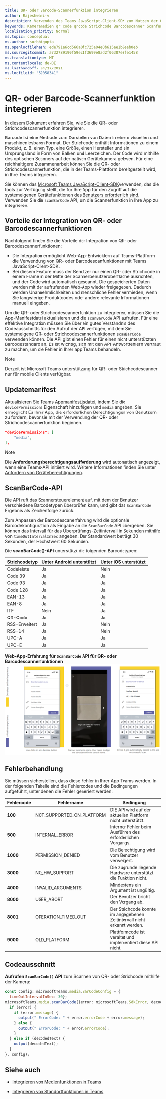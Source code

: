```yaml
---
title: QR- oder Barcode-Scannerfunktion integrieren
author: Rajeshwari-v
description: Verwenden des Teams JavaScript-Client-SDK zum Nutzen der QR- oder Barcodescannerfunktion
keywords: Kameramedien qr code qrcode Strichcode Barcodescanner Scanfunktionen systemeigene Geräteberechtigungen
localization_priority: Normal
ms.topic: conceptual
ms.author: surbhigupta
ms.openlocfilehash: ede791a6cd566a0fc725a04e0b615ae1b8eeb0eb
ms.sourcegitcommit: a732789190f59ec1f3699e8ad2f06387e8fe1458
ms.translationtype: MT
ms.contentlocale: de-DE
ms.lasthandoff: 04/27/2021
ms.locfileid: "52058341"
---
```

# <a name="integrate-qr-or-barcode-scanner-capability"></a>QR- oder Barcode-Scannerfunktion integrieren 

In diesem Dokument erfahren Sie, wie Sie die QR- oder Strichcodescannerfunktion integrieren. 

Barcode ist eine Methode zum Darstellen von Daten in einem visuellen und maschinenlesbaren Format. Der Strichcode enthält Informationen zu einem Produkt, z. B. einen Typ, eine Größe, einen Hersteller und ein Ursprungsland in Form von Balken und Leerzeichen. Der Code wird mithilfe des optischen Scanners auf der nativen Gerätekamera gelesen. Für eine reichhaltigere Zusammenarbeit können Sie die QR- oder Strichcodescannerfunktion, die in der Teams-Plattform bereitgestellt wird, in Ihre Teams integrieren.   

Sie können das [Microsoft Teams JavaScript-Client-SDK](/javascript/api/overview/msteams-client?view=msteams-client-js-latest&preserve-view=true)verwenden, das die tools zur Verfügung stellt, die für Ihre App für den Zugriff auf die systemeigenen Gerätefunktionen des [Benutzers erforderlich sind.](native-device-permissions.md) Verwenden Sie die `scanBarCode` API, um die Scannerfunktion in Ihre App zu integrieren. 

## <a name="advantage-of-integrating-qr-or-barcode-scanner-capability"></a>Vorteile der Integration von QR- oder Barcodescannerfunktionen

Nachfolgend finden Sie die Vorteile der Integration von QR- oder Barcodescannerfunktionen: 

* Die Integration ermöglicht Web-App-Entwicklern auf Teams-Plattform die Verwendung von QR- oder Barcodescanfunktionen mit Teams JavaScript-Client-SDK.
* Bei diesem Feature muss der Benutzer nur einen QR- oder Strichcode in einem Frame in der Mitte der Scannerbenutzeroberfläche ausrichten, und der Code wird automatisch gescannt. Die gespeicherten Daten werden mit der aufrufenden Web-App wieder freigegeben. Dadurch werden Unannehmlichkeiten und menschliche Fehler vermieden, wenn Sie langwierige Produktcodes oder andere relevante Informationen manuell eingeben.

Um die QR- oder Strichcodescannerfunktion zu integrieren, müssen Sie die App-Manifestdatei aktualisieren und die `scanBarCode` API aufrufen. Für eine effektive Integration müssen Sie [](#code-snippet) über ein gutes Verständnis des Codeausschnitts für den Aufruf der API verfügen, mit dem Sie systemeigene QR- oder Strichcodescannerfunktionen `scanBarCode` verwenden können. Die API gibt einen Fehler für einen nicht unterstützten Barcodestandard an.
Es ist wichtig, sich [](#error-handling) mit den API-Antwortfehlern vertraut zu machen, um die Fehler in Ihrer app Teams behandeln.

> [!NOTE] 
> Derzeit ist Microsoft Teams unterstützung für QR- oder Strichcodescanner nur für mobile Clients verfügbar.

## <a name="update-manifest"></a>Updatemanifest

Aktualisieren Sie Teams [Appmanifest.jsdatei,](../../resources/schema/manifest-schema.md#devicepermissions) indem Sie die `devicePermissions` Eigenschaft hinzufügen und `media` angeben. Sie ermöglicht Es Ihrer App, die erforderlichen Berechtigungen von Benutzern zu fordern, bevor sie mit der Verwendung der QR- oder Strichcodescannerfunktion beginnen.

``` json
"devicePermissions": [
    "media",
],
```

> [!NOTE]
> Die **Anforderungsberechtigungsaufforderung** wird automatisch angezeigt, wenn eine Teams-API initiiert wird. Weitere Informationen finden Sie unter [Anfordern von Geräteberechtigungen](native-device-permissions.md).

## <a name="scanbarcode-api"></a>ScanBarCode-API

Die API ruft das Scannersteuerelement auf, mit dem der Benutzer verschiedene Barcodetypen überprüfen kann, und gibt das `ScanBarCode` Ergebnis als Zeichenfolge zurück.

Zum Anpassen der Barcodescanerfahrung wird die optionale Barcodekonfiguration als Eingabe an die `ScanBarCode` API übergeben. Sie können das Intervall für das Überprüfungs-Zeitintervall in Sekunden mithilfe von `timeOutIntervalInSec` angeben. Der Standardwert beträgt 30 Sekunden, der Höchstwert 60 Sekunden.

Die **scanBarCode()-API** unterstützt die folgenden Barcodetypen:

| Strichcodetyp | Unter Android unterstützt | Unter iOS unterstützt |
| ---------- | ---------- | ------------ |
| Codeleiste | Ja | Nein |
| Code 39 | Ja | Ja | 
| Code 93 | Ja | Ja |
| Code 128 | Ja | Ja |
| EAN-13 | Ja | Ja |
| EAN-8 | Ja | Ja |
| ITF | Nein | Ja |
| QR-Code | Ja | Ja |
| RSS-Erweitert | Ja | Nein |
| RSS-14 | Ja | Nein |
| UPC-A | Ja | Ja |
| UPC-E | Ja | Ja |

**Web-App-Erfahrung für `ScanBarCode` API für QR- oder Barcodescannerfunktionen** 
 ![ Web-App-Erfahrung für Qr- oder Strichcodescannerfunktionen](../../assets/images/tabs/qr-barcode-scanner-capability.png)

## <a name="error-handling"></a>Fehlerbehandlung

Sie müssen sicherstellen, dass diese Fehler in Ihrer App Teams werden. In der folgenden Tabelle sind die Fehlercodes und die Bedingungen aufgeführt, unter denen die Fehler generiert werden: 

|Fehlercode |  Fehlername     | Bedingung|
| --------- | --------------- | -------- |
| **100** | NOT_SUPPORTED_ON_PLATFORM | DIE API wird auf der aktuellen Plattform nicht unterstützt.|
| **500** | INTERNAL_ERROR | Interner Fehler beim Ausführen des erforderlichen Vorgangs.|
| **1000** | PERMISSION_DENIED |Die Berechtigung wird vom Benutzer verweigert.|
| **3000** | NO_HW_SUPPORT | Die zugrunde liegende Hardware unterstützt die Funktion nicht.|
| **4000** | INVALID_ARGUMENTS | Mindestens ein Argument ist ungültig.|
| **8000** | USER_ABORT |Der Benutzer bricht den Vorgang ab.|
| **8001** | OPERATION_TIMED_OUT | Der Strichcode konnte im angegebenen Zeitintervall nicht erkannt werden.|
| **9000** | OLD_PLATFORM | Plattformcode ist veraltet und implementiert diese API nicht.|

## <a name="code-snippet"></a>Codeausschnitt

**Aufrufen `ScanBarCode()` API** zum Scannen von QR- oder Strichcode mithilfe der Kamera:

```javascript
const config: microsoftTeams.media.BarCodeConfig = {
  timeOutIntervalInSec: 30};
microsoftTeams.media.scanBarCode((error: microsoftTeams.SdkError, decodedText: string) => {
  if (error) {
    if (error.message) {
      output(" ErrorCode: " + error.errorCode + error.message);
    } else {
      output(" ErrorCode: " + error.errorCode);
    }
  } else if (decodedText) {
    output(decodedText);
  }
}, config);
```

## <a name="see-also"></a>Siehe auch

- [Integrieren von Medienfunktionen in Teams](mobile-camera-image-permissions.md)

- [Integrieren von Standortfunktionen in Teams](location-capability.md)
